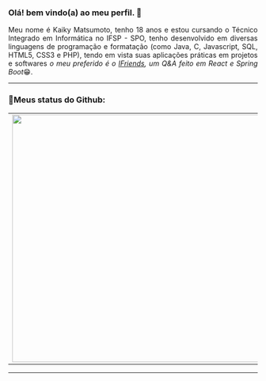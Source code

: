 ### Olá! bem vindo(a) ao meu perfil. 👋

<p align="justify">Meu nome é Kaiky Matsumoto, tenho 18 anos e estou cursando o Técnico Integrado em Informática no IFSP - SPO, tenho desenvolvido em diversas linguagens de programação e formatação (como Java, C, Javascript, SQL, HTML5, CSS3 e PHP), tendo em vista suas aplicações práticas em projetos e softwares <i>o meu preferido é o <a href="https://ifriends.vercel.app/">IFriends</a>, um Q&A feito em React e Spring Boot</i>😁.</p>

<hr>

###  📢Meus status do Github:

<center>
  <table>
    <tr>
        <td><img width="500px" align="center" src="https://github-readme-stats.vercel.app/api/top-langs/?username=koekoki&hide=hack&layout=compact&theme=dark" /></td>
        <td><img width="500px" align="center" src="https://github-readme-stats.vercel.app/api?username=koekoki&theme=dark&show_icons=true"/></td>
    </tr>   
  </table>
  <hr>

</center>


